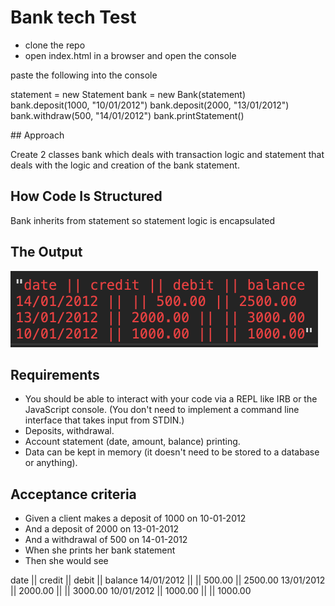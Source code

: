 # Bank tech Test

  - clone the repo
  - open index.html in a browser and open the console


  paste the following into the console

  statement = new Statement 
  bank = new Bank(statement)
  bank.deposit(1000, "10/01/2012")
  bank.deposit(2000, "13/01/2012")
  bank.withdraw(500, "14/01/2012")
  bank.printStatement()

## Approach

  Create 2 classes bank which deals with transaction logic and statement  that deals with the logic and creation of the bank statement. 

## How Code Is Structured

  Bank inherits from statement so statement logic is encapsulated

## The Output

![image](./output.png)

## Requirements

  - You should be able to interact with your code via a REPL like IRB or the JavaScript console. (You don't need to implement a command line interface that takes input from STDIN.)
  - Deposits, withdrawal.
  - Account statement (date, amount, balance) printing.
  - Data can be kept in memory (it doesn't need to be stored to a database or anything).

## Acceptance criteria

  - Given a client makes a deposit of 1000 on 10-01-2012
  - And a deposit of 2000 on 13-01-2012
  - And a withdrawal of 500 on 14-01-2012
  - When she prints her bank statement
  - Then she would see

date || credit || debit || balance
14/01/2012 || || 500.00 || 2500.00
13/01/2012 || 2000.00 || || 3000.00
10/01/2012 || 1000.00 || || 1000.00
